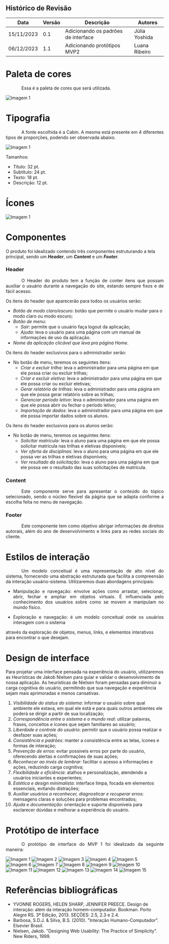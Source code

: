 ## Histórico de Revisão

| Data | Versão | Descrição | Autores |
| ---------- | ----------- | -------------- | -------------- |
| 15/11/2023 | 0.1 | Adicionando os padrões de interface | Júlia Yoshida |
| 06/12/2023 | 1.1 | Adicionando protótipos MVP2 | Luana Ribeiro |

# Paleta de cores
<p style="text-indent: 50px;text-align: justify;"> Essa é a paleta de cores que será utilizada. </p>

![Imagem 1](./images/paleta.png)

# Tipografia
<p style="text-indent: 50px;text-align: justify;"> A fonte escolhida é a Cabin. A mesma está presente em 4 diferentes tipos de proporções, podendo ser observada abaixo. </p>

![Imagem 1](./images/font.png)

Tamanhos:

- Título: 32 pt.
- Subtítulo: 24 pt.
- Texto: 18 pt.
- Descrição: 12 pt.

# Ícones
![Imagem 1](./images/icone.png)

# Componentes

O produto foi idealizado contendo três componentes estruturando a tela principal, sendo um ***Header***, um ***Content*** e um ***Footer***.

### Header

<p style="text-indent: 50px;text-align: justify;"> O Header do produto tem a função de conter itens que possam auxiliar o usuário durante a navegação do site, estando sempre fixos e de fácil acesso. </p>

Os itens do header que aparecerão para todos os usuários serão:

- *Botão de modo claro/escuro*: botão que permite o usuário mudar para o modo claro ou modo escuro;
- *Botão de menu*:
    - *Sair*: permite que o usuário faça logout da aplicação;
    - *Ajuda*: leva o usuário para uma página com um manual de informações de uso da aplicação.
- *Nome da aplicação clicável que leva pra página Home*.

Os itens do header exclusivos para o administrador serão:

- No botão de menu, teremos os seguintes itens:
    - *Criar e excluir trilha*: leva o administrador para uma página em que ele possa criar ou excluir trilhas;
    - *Criar e excluir eletiva*:  leva o administrador para uma página em que ele possa criar ou excluir eletivas;
    - *Gerar relatório de trilhas*: leva o administrador para uma página em que ele possa gerar relatório sobre as trilhas;
    - *Gerenciar período letivo*:  leva o administrador para uma página em que ele possa abrir ou fechar o período letivo;
    - *Importação de dados*:  leva o administrador para uma página em que ele possa importar dados sobre os alunos.

Os itens do header exclusivos para os alunos serão:

- No botão de menu, teremos os seguintes itens:
    - *Solicitar matrícula*:  leva o aluno para uma página em que ele possa solicitar matrícula nas trilhas e eletivas disponíveis;
    - *Ver oferta de disciplinas*: leva o aluno para uma página em que ele possa ver as trilhas e eletivas disponíveis;
    - *Ver resultado da solicitação*: leva o aluno para uma página em que ele possa ver o resultado das suas solicitações de matrícula.

### Content

<p style="text-indent: 50px;text-align: justify;"> Este componente serve para apresentar o conteúdo do tópico selecionado, sendo o núcleo flexível da página que se adapta conforme a escolha feita no menu de navegação. </p>

### Footer

<p style="text-indent: 50px;text-align: justify;"> Este componente tem como objetivo abrigar informações de direitos autorais, além do ano de desenvolvimento e links para as redes sociais do cliente. </p>

# Estilos de interação

<p style="text-indent: 50px;text-align: justify;"> Um modelo conceitual é uma representação de alto nível do sistema, fornecendo uma abstração estruturada que facilita a compreensão da interação usuário-sistema. Utilizaremos duas abordagens principais:</p>

-  <p style="text-align: justify;"> Manipulação e navegação: envolve ações como arrastar, selecionar, abrir, fechar e ampliar em objetos virtuais. É influenciada pelo conhecimento dos usuários sobre como se movem e manipulam no mundo físico.</p>
-  <p style="text-align: justify;">Exploração e navegação:  é um modelo conceitual onde os usuários interagem com o sistema
através da exploração de objetos, menus, links, e elementos interativos para encontrar o que desejam. </p>

# Design de interface

Para projetar uma interface pensada na experiência do usuário, utilizaremos as Heurísticas de Jakob Nielsen para guiar e validar o desenvolvimento de nossa aplicação. As heurísticas de Nielsen foram pensadas para diminuir a carga cognitiva do usuário, permitindo que sua navegação e experiência sejam mais aprimoradas e menos cansativas.

1. *Visibilidade do status do sistema*: informar o usuário sobre qual ambiente ele estava, em qual ele está e para quais outros ambientes ele poderá se dirigir a partir de sua localização;
2. *Correspondência entre o sistema e o mundo real*: utilizar palavras, frases, conceitos e ícones que sejam familiares ao usuário;
3. *Liberdade e controle do usuário*: permitir que o usuário possa realizar e desfazer suas ações;
4. *Consistência e padrões*: manter a consistência entre as telas, ícones e formas de interação;
5. *Prevenção de erros*: evitar possíveis erros por parte do usuário, oferecendo alertas e confirmações de suas ações;
6. *Reconhecer ao invés de lembrar*: facilitar o acesso a informações e ações, reduzindo carga cognitiva;
7. *Flexibilidade e eficiência*: atalhos e personalização, atendendo a usuários iniciantes e experientes;
8. *Estética e design minimalista*: interface limpa, focada em elementos essenciais, evitando distrações;
9. *Auxiliar usuários a reconhecer, diagnosticar e recuperar erros*: mensagens claras e soluções para problemas encontrados;
10. *Ajuda e documentação*: orientação e suporte disponíveis para esclarecer dúvidas e melhorar a experiência do usuário.

# Protótipo de interface

<p style="text-indent: 50px;text-align: justify;">O protótipo de interface do MVP 1 foi idealizado da seguinte maneira: </p>


![Imagem 1](./images/login.jpg)
![Imagem 2](./images/menu.jpg)
![Imagem 3](./images/add1.jpg)
![Imagem 4](./images/exclusao1.jpg)
![Imagem 5](./images/add2.jpg)
![Imagem 6](./images/exclusao2.jpg)
![Imagem 7](./images/imp.png)
![Imagem 8](./images/datamat.png)
![Imagem 9](./images/matelet.png)
![Imagem 10](./images/mattril.png)
![Imagem 11](./images/verlist.png)
![Imagem 12](./images/vermat.png)
![Imagem 13](./images/vermat2.png)
![Imagem 14](./images/vermat3.png)
![Imagem 15](./images/vermat4.png)

# Referências bibliográficas

- YVONNE ROGERS, HELEN SHARP, JENNIFER PREECE. Design de interação: além da interação homem-computador. Bookman. Porto Alegre RS. 3ª Edição, 2013. SEÇÕES: 2.5, 2.3 e 2.4.
- Barbosa, S.D.J. & Silva, B.S. (2010). "Interação Humano-Computador". Elsevier Brasil.
- Nielsen, Jakob. "Designing Web Usability: The Practice of Simplicity". New Riders, 1999.

